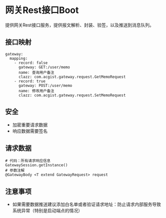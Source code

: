 # 网关Rest接口Boot

提供网关Rest接口服务，提供报文解析、封装、验签，以及推送到消息队列。

## 接口映射

```
gateway:
  mapping:
    - record: false
      gateway: GET:/user/memo
      name: 查询用户备注
      clazz: com.acgist.gateway.request.GetMemoRequest
    - record: true
      gateway: POST:/user/memo
      name: 修改用户备注
      clazz: com.acgist.gateway.request.SetMemoRequest
```

## 安全

* 加密重要请求数据
* 响应数据需要签名

## 请求数据

```
# 代码：所有请求响应信息
GatewaySession.getInstance()
# 参数注解
@GatewayBody <T extend GatewayRequest> request
```

## 注意事项

* 如果需要数据推送建议添加白名单或者验证请求地址：防止请求内部服务导致系统异常（特别是启动端点的情况）
